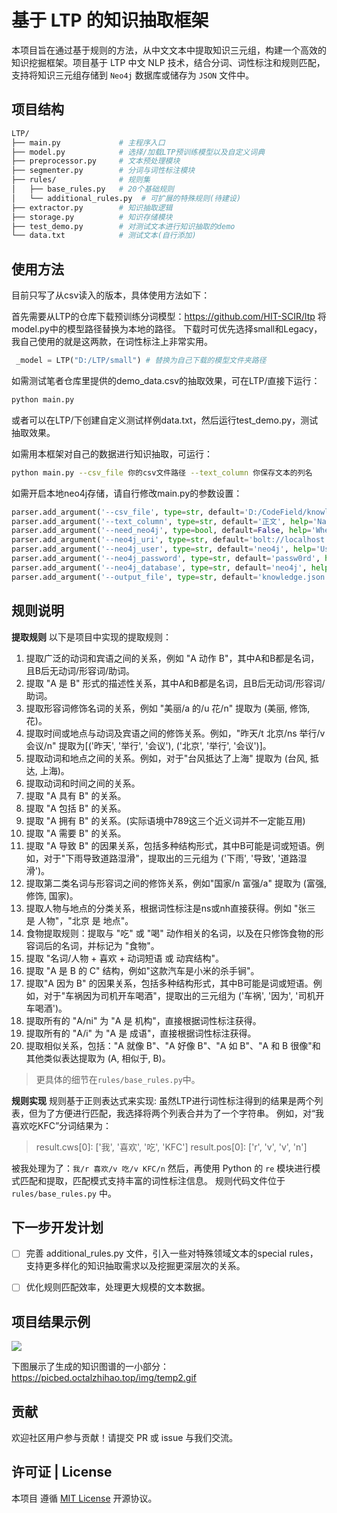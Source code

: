 # 基于 LTP 的知识抽取框架

本项目旨在通过基于规则的方法，从中文文本中提取知识三元组，构建一个高效的知识挖掘框架。项目基于 LTP 中文 NLP 技术，结合分词、词性标注和规则匹配，支持将知识三元组存储到 `Neo4j` 数据库或储存为 `JSON` 文件中。

## 项目结构
```bash
LTP/
├── main.py             # 主程序入口
├── model.py            # 选择/加载LTP预训练模型以及自定义词典
├── preprocessor.py     # 文本预处理模块
├── segmenter.py        # 分词与词性标注模块
├── rules/              # 规则集
│   ├── base_rules.py   # 20个基础规则
│   └── additional_rules.py  # 可扩展的特殊规则(待建设)
├── extractor.py        # 知识抽取逻辑
├── storage.py          # 知识存储模块
├── test_demo.py        # 对测试文本进行知识抽取的demo
└── data.txt            # 测试文本(自行添加)
```
## 使用方法
目前只写了从csv读入的版本，具体使用方法如下：

首先需要从LTP的仓库下载预训练分词模型：https://github.com/HIT-SCIR/ltp
将model.py中的模型路径替换为本地的路径。
下载时可优先选择small和Legacy，我自己使用的就是这两款，在词性标注上非常实用。

```python
 _model = LTP("D:/LTP/small") # 替换为自己下载的模型文件夹路径
 ```
如需测试笔者仓库里提供的demo_data.csv的抽取效果，可在LTP/直接下运行：
```bash
python main.py
```
或者可以在LTP/下创建自定义测试样例data.txt，然后运行test_demo.py，测试抽取效果。

如需用本框架对自己的数据进行知识抽取，可运行：
```bash
python main.py --csv_file 你的csv文件路径 --text_column 你保存文本的列名
```
如需开启本地neo4j存储，请自行修改main.py的参数设置：
```python
parser.add_argument('--csv_file', type=str, default='D:/CodeField/knowledge_extraction/demo_data.csv', help='Path to the CSV file.')
parser.add_argument('--text_column', type=str, default='正文', help='Name of the column containing text.')
parser.add_argument('--need_neo4j', type=bool, default=False, help='Whether to save the results to Neo4j database.')
parser.add_argument('--neo4j_uri', type=str, default='bolt://localhost:7687', help='URI for the Neo4j database.')
parser.add_argument('--neo4j_user', type=str, default='neo4j', help='Username for the Neo4j database.')
parser.add_argument('--neo4j_password', type=str, default='passw0rd', help='Password for the Neo4j database.')
parser.add_argument('--neo4j_database', type=str, default='neo4j', help='Database name for the Neo4j database.')
parser.add_argument('--output_file', type=str, default='knowledge.json', help='Output file to save the results.')
```
## 规则说明
**提取规则**
以下是项目中实现的提取规则：
1. 提取广泛的动词和宾语之间的关系，例如 "A 动作 B"，其中A和B都是名词，且B后无动词/形容词/助词。
2. 提取 "A 是 B" 形式的描述性关系，其中A和B都是名词，且B后无动词/形容词/助词。
3. 提取形容词修饰名词的关系，例如 "美丽/a 的/u 花/n" 提取为 (美丽, 修饰, 花)。
4. 提取时间或地点与动词及宾语之间的修饰关系。例如，"昨天/t 北京/ns 举行/v 会议/n" 提取为[('昨天', '举行', '会议'), ('北京', '举行', '会议')]。
5. 提取动词和地点之间的关系。例如，对于"台风抵达了上海" 提取为 (台风, 抵达, 上海)。
6. 提取动词和时间之间的关系。
7. 提取 "A 具有 B" 的关系。
8. 提取 "A 包括 B" 的关系。
9. 提取 "A 拥有 B" 的关系。(实际语境中789这三个近义词并不一定能互用)
10. 提取 "A 需要 B" 的关系。
11. 提取 "A 导致 B" 的因果关系，包括多种结构形式，其中B可能是词或短语。例如，对于"下雨导致道路湿滑"，提取出的三元组为 ('下雨', '导致', '道路湿滑')。
12. 提取第二类名词与形容词之间的修饰关系，例如"国家/n 富强/a" 提取为 (富强, 修饰, 国家)。
13. 提取人物与地点的分类关系，根据词性标注是ns或nh直接获得。例如 "张三 是 人物"，"北京 是 地点"。
14. 食物提取规则：提取与 "吃" 或 "喝" 动作相关的名词，以及在只修饰食物的形容词后的名词，并标记为 "食物"。
15. 提取 "名词/人物 + 喜欢 + 动词短语 或 动宾结构"。
16. 提取 "A 是 B 的 C" 结构，例如"这款汽车是小米的杀手锏"。
17. 提取"A 因为 B" 的因果关系，包括多种结构形式，其中B可能是词或短语。例如，对于"车祸因为司机开车喝酒"，提取出的三元组为 ('车祸', '因为', '司机开车喝酒')。
18. 提取所有的 "A/ni" 为 "A 是 机构"，直接根据词性标注获得。
19. 提取所有的 "A/i" 为 "A 是 成语"，直接根据词性标注获得。
20. 提取相似关系，包括："A 就像 B"、"A 好像 B"、"A 如 B"、"A 和 B 很像"和其他类似表达提取为 (A, 相似于, B)。

> 更具体的细节在`rules/base_rules.py`中。

**规则实现**
规则基于正则表达式来实现:
虽然LTP进行词性标注得到的结果是两个列表，但为了方便进行匹配，我选择将两个列表合并为了一个字符串。
例如，对“我喜欢吃KFC”分词结果为：
> result.cws[0]: ['我', '喜欢', '吃', 'KFC']
> result.pos[0]: ['r', 'v', 'v', 'n']

被我处理为了：`我/r 喜欢/v 吃/v KFC/n`
然后，再使用 Python 的 `re` 模块进行模式匹配和提取，匹配模式支持丰富的词性标注信息。
规则代码文件位于 `rules/base_rules.py` 中。


## 下一步开发计划
- [ ] 完善 additional_rules.py 文件，引入一些对特殊领域文本的special rules，支持更多样化的知识抽取需求以及挖掘更深层次的关系。

- [ ] 优化规则匹配效率，处理更大规模的文本数据。

## 项目结果示例
<img src="https://picbed.octalzhihao.top/img/temp.gif">

下图展示了生成的知识图谱的一小部分：
https://picbed.octalzhihao.top/img/temp2.gif

## 贡献
欢迎社区用户参与贡献！请提交 PR 或 issue 与我们交流。

## 许可证 | License
本项目 遵循 [MIT License](https://github.com/octal-zhihao/MagiLearn/blob/main/LICENSE) 开源协议。
